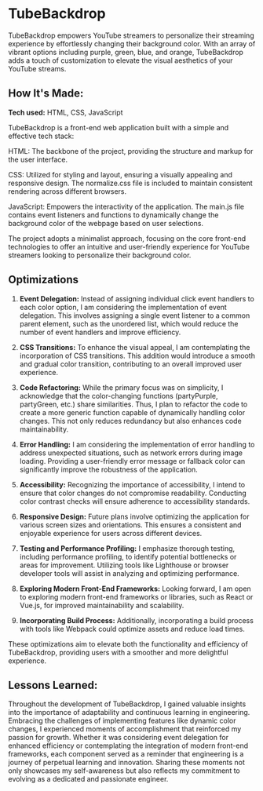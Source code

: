 # TubeBackdrop

TubeBackdrop empowers YouTube streamers to personalize their streaming experience by effortlessly changing their background color. With an array of vibrant options including purple, green, blue, and orange, TubeBackdrop adds a touch of customization to elevate the visual aesthetics of your YouTube streams.

## How It's Made:

**Tech used:** HTML, CSS, JavaScript

TubeBackdrop is a front-end web application built with a simple and effective tech stack:

HTML: The backbone of the project, providing the structure and markup for the user interface.

CSS: Utilized for styling and layout, ensuring a visually appealing and responsive design. The normalize.css file is included to maintain consistent rendering across different browsers.

JavaScript: Empowers the interactivity of the application. The main.js file contains event listeners and functions to dynamically change the background color of the webpage based on user selections.

The project adopts a minimalist approach, focusing on the core front-end technologies to offer an intuitive and user-friendly experience for YouTube streamers looking to personalize their background color.

## Optimizations

1. **Event Delegation:**
   Instead of assigning individual click event handlers to each color option, I am considering the implementation of event delegation. This involves assigning a single event listener to a common parent element, such as the unordered list, which would reduce the number of event handlers and improve efficiency.

2. **CSS Transitions:**
   To enhance the visual appeal, I am contemplating the incorporation of CSS transitions. This addition would introduce a smooth and gradual color transition, contributing to an overall improved user experience.

3. **Code Refactoring:**
   While the primary focus was on simplicity, I acknowledge that the color-changing functions (partyPurple, partyGreen, etc.) share similarities. Thus, I plan to refactor the code to create a more generic function capable of dynamically handling color changes. This not only reduces redundancy but also enhances code maintainability.

4. **Error Handling:**
   I am considering the implementation of error handling to address unexpected situations, such as network errors during image loading. Providing a user-friendly error message or fallback color can significantly improve the robustness of the application.

5. **Accessibility:**
   Recognizing the importance of accessibility, I intend to ensure that color changes do not compromise readability. Conducting color contrast checks will ensure adherence to accessibility standards.

6. **Responsive Design:**
   Future plans involve optimizing the application for various screen sizes and orientations. This ensures a consistent and enjoyable experience for users across different devices.

7. **Testing and Performance Profiling:**
   I emphasize thorough testing, including performance profiling, to identify potential bottlenecks or areas for improvement. Utilizing tools like Lighthouse or browser developer tools will assist in analyzing and optimizing performance.

8. **Exploring Modern Front-End Frameworks:**
   Looking forward, I am open to exploring modern front-end frameworks or libraries, such as React or Vue.js, for improved maintainability and scalability.

9. **Incorporating Build Process:**
   Additionally, incorporating a build process with tools like Webpack could optimize assets and reduce load times.

These optimizations aim to elevate both the functionality and efficiency of TubeBackdrop, providing users with a smoother and more delightful experience.


## Lessons Learned:

Throughout the development of TubeBackdrop, I gained valuable insights into the importance of adaptability and continuous learning in engineering. Embracing the challenges of implementing features like dynamic color changes, I experienced moments of accomplishment that reinforced my passion for growth. Whether it was considering event delegation for enhanced efficiency or contemplating the integration of modern front-end frameworks, each component served as a reminder that engineering is a journey of perpetual learning and innovation. Sharing these moments not only showcases my self-awareness but also reflects my commitment to evolving as a dedicated and passionate engineer.
